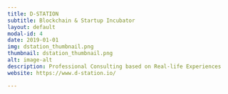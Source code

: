 ```yaml
---
title: D-STATION
subtitle: Blockchain & Startup Incubator
layout: default
modal-id: 4
date: 2019-01-01
img: dstation_thumbnail.png
thumbnail: dstation_thumbnail.png
alt: image-alt
description: Professional Consulting based on Real-life Experiences
website: https://www.d-station.io/

---
```

